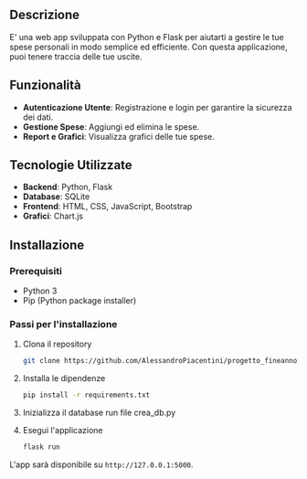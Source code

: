 ## Descrizione

E' una web app sviluppata con Python e Flask per aiutarti a gestire le tue spese personali in modo semplice ed efficiente. Con questa applicazione, puoi tenere traccia delle tue uscite.

## Funzionalità

- **Autenticazione Utente**: Registrazione e login per garantire la sicurezza dei dati.
- **Gestione Spese**: Aggiungi ed elimina le spese.
- **Report e Grafici**: Visualizza grafici delle tue spese.

## Tecnologie Utilizzate

- **Backend**: Python, Flask
- **Database**: SQLite
- **Frontend**: HTML, CSS, JavaScript, Bootstrap
- **Grafici**: Chart.js

## Installazione

### Prerequisiti

- Python 3
- Pip (Python package installer)

### Passi per l'installazione

1. Clona il repository
    ```bash
    git clone https://github.com/AlessandroPiacentini/progetto_fineanno_tecnologie.git
    ```


3. Installa le dipendenze
    ```bash
    pip install -r requirements.txt
    ```

4. Inizializza il database
    run file crea_db.py

5. Esegui l'applicazione
    ```bash
    flask run
    ```

L'app sarà disponibile su `http://127.0.0.1:5000`.

